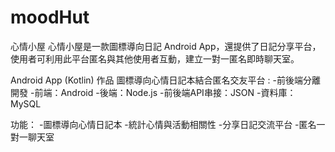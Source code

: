 # moodHut
心情小屋
心情小屋是一款圖標導向日記 Android App，還提供了日記分享平台，使用者可利用此平台匿名與其他使用者互動，建立一對一匿名即時聊天室。

Android App (Kotlin) 作品
圖標導向心情日記本結合匿名交友平台 :
-前後端分離開發
-前端：Android
-後端：Node.js
-前後端API串接：JSON
-資料庫：MySQL

功能：
-圖標導向心情日記本
-統計心情與活動相關性
-分享日記交流平台
-匿名一對一聊天室
